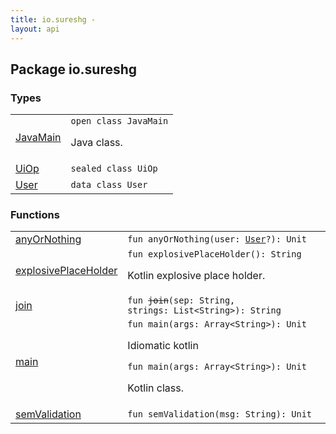 ```yaml
---
title: io.sureshg - 
layout: api
---
```




## Package io.sureshg

### Types

<table class="api-docs-table">
<tbody>
<tr>
<td markdown="1">
<a href="-java-main/index.html">JavaMain</a>
</td>
<td markdown="1">
<div class="signature"><code><span class="keyword">open</span> <span class="keyword">class </span><span class="identifier">JavaMain</span></code></div>

Java class.


</td>
</tr>
<tr>
<td markdown="1">
<a href="-ui-op/index.html">UiOp</a>
</td>
<td markdown="1">
<div class="signature"><code><span class="keyword">sealed</span> <span class="keyword">class </span><span class="identifier">UiOp</span></code></div>

</td>
</tr>
<tr>
<td markdown="1">
<a href="-user/index.html">User</a>
</td>
<td markdown="1">
<div class="signature"><code><span class="keyword">data</span> <span class="keyword">class </span><span class="identifier">User</span></code></div>

</td>
</tr>
</tbody>
</table>

### Functions

<table class="api-docs-table">
<tbody>
<tr>
<td markdown="1">
<a href="any-or-nothing.html">anyOrNothing</a>
</td>
<td markdown="1">
<div class="signature"><code><span class="keyword">fun </span><span class="identifier">anyOrNothing</span><span class="symbol">(</span><span class="parameterName" id="io.sureshg$anyOrNothing(io.sureshg.User)/user">user</span><span class="symbol">:</span>&nbsp;<a href="-user/index.html"><span class="identifier">User</span></a><span class="symbol">?</span><span class="symbol">)</span><span class="symbol">: </span><span class="identifier">Unit</span></code></div>

</td>
</tr>
<tr>
<td markdown="1">
<a href="explosive-place-holder.html">explosivePlaceHolder</a>
</td>
<td markdown="1">
<div class="signature"><code><span class="keyword">fun </span><span class="identifier">explosivePlaceHolder</span><span class="symbol">(</span><span class="symbol">)</span><span class="symbol">: </span><span class="identifier">String</span></code></div>

Kotlin explosive place holder.


</td>
</tr>
<tr>
<td markdown="1">
<a href="join.html">join</a>
</td>
<td markdown="1">
<div class="signature"><code><span class="keyword">fun </span><s><span class="identifier">join</span></s><span class="symbol">(</span><span class="parameterName" id="io.sureshg$join(kotlin.String, kotlin.collections.List((kotlin.String)))/sep">sep</span><span class="symbol">:</span>&nbsp;<span class="identifier">String</span><span class="symbol">, </span><span class="parameterName" id="io.sureshg$join(kotlin.String, kotlin.collections.List((kotlin.String)))/strings">strings</span><span class="symbol">:</span>&nbsp;<span class="identifier">List</span><span class="symbol">&lt;</span><span class="identifier">String</span><span class="symbol">&gt;</span><span class="symbol">)</span><span class="symbol">: </span><span class="identifier">String</span></code></div>

</td>
</tr>
<tr>
<td markdown="1">
<a href="main.html">main</a>
</td>
<td markdown="1">
<div class="signature"><code><span class="keyword">fun </span><span class="identifier">main</span><span class="symbol">(</span><span class="parameterName" id="io.sureshg$main(kotlin.Array((kotlin.String)))/args">args</span><span class="symbol">:</span>&nbsp;<span class="identifier">Array</span><span class="symbol">&lt;</span><span class="identifier">String</span><span class="symbol">&gt;</span><span class="symbol">)</span><span class="symbol">: </span><span class="identifier">Unit</span></code></div>

Idiomatic kotlin

<div class="signature"><code><span class="keyword">fun </span><span class="identifier">main</span><span class="symbol">(</span><span class="parameterName" id="io.sureshg$main(kotlin.Array((kotlin.String)))/args">args</span><span class="symbol">:</span>&nbsp;<span class="identifier">Array</span><span class="symbol">&lt;</span><span class="identifier">String</span><span class="symbol">&gt;</span><span class="symbol">)</span><span class="symbol">: </span><span class="identifier">Unit</span></code></div>

Kotlin class.


</td>
</tr>
<tr>
<td markdown="1">
<a href="sem-validation.html">semValidation</a>
</td>
<td markdown="1">
<div class="signature"><code><span class="keyword">fun </span><span class="identifier">semValidation</span><span class="symbol">(</span><span class="parameterName" id="io.sureshg$semValidation(kotlin.String)/msg">msg</span><span class="symbol">:</span>&nbsp;<span class="identifier">String</span><span class="symbol">)</span><span class="symbol">: </span><span class="identifier">Unit</span></code></div>

</td>
</tr>
</tbody>
</table>
